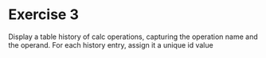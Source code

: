 # Exercise 3

Display a table history of calc operations, capturing the operation name and the operand.
For each history entry, assign it a unique id value